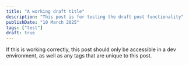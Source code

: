 ```yaml
---
title: "A working draft title"
description: "This post is for testing the draft post functionality"
publishDate: "10 March 2025"
tags: ["test"]
draft: true
---
```


If this is working correctly, this post should only be accessible in a dev environment, as well as any tags that are unique to this post.
